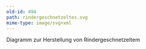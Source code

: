 ```yaml
---
old-id: 494
path: rindergeschnetzeltes.svg
mime-type: image/svg+xml
---
```

Diagramm zur Herstellung von Rindergeschnetzeltem
